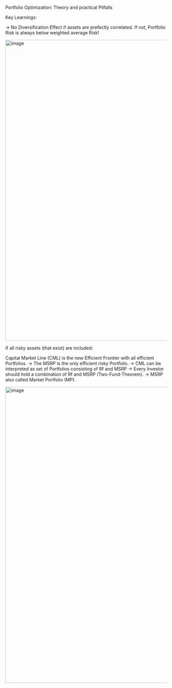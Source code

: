 Portfolio Optimization: Theory and practical Pitfalls

Key Learnings:

-> No Diversification Effect if assets are prefectly correlated. If not, Portfolio Risk is always below weighted average Risk!

<img width="939" alt="image" src="https://github.com/user-attachments/assets/105a9da0-f543-49b5-97dd-fc4da53aab67">


If all risky assets (that exist) are included:

Capital Market Line (CML) is the new Efficient Frontier with all efficient Portfolios.
-> The MSRP is the only efficient risky Portfolio.
-> CML can be interpreted as set of Portfolios consisting of Rf and MSRP
-> Every Investor should hold a combination of Rf and MSRP (Two-Fund-Theorem).
-> MSRP also called Market Portfolio (MP).


<img width="924" alt="image" src="https://github.com/user-attachments/assets/b3980b01-8121-4ea9-8409-a6c61365392e">


